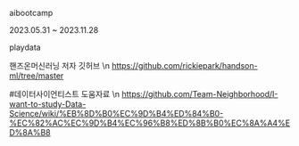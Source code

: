 aibootcamp

2023.05.31 ~ 2023.11.28

playdata  

핸즈온머신러닝 저자 깃허브 \n
https://github.com/rickiepark/handson-ml/tree/master

#데이터사이언티스트 도움자료 \n
https://github.com/Team-Neighborhood/I-want-to-study-Data-Science/wiki/%EB%8D%B0%EC%9D%B4%ED%84%B0-%EC%82%AC%EC%9D%B4%EC%96%B8%ED%8B%B0%EC%8A%A4%ED%8A%B8
